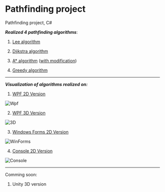 # Pathfinding project
 Pathfinding project, C#
 
 **_Realized 4 pathfinding algorithms_**:
 
 1. [Lee algorithm](https://github.com/IliaGodlevsky/PathFinding/blob/master/PathFind/Algorithm/PathFindingAlgorithms/LeeAlgorithm.cs)
 
 2. [Dijkstra algorithm](https://github.com/IliaGodlevsky/PathFinding/blob/master/PathFind/Algorithm/PathFindingAlgorithms/DijkstraAlgorithm.cs)
 
 3. [A* algorithm](https://github.com/IliaGodlevsky/PathFinding/blob/master/PathFind/Algorithm/PathFindingAlgorithms/AStarAlgorithm.cs) ([with modification](https://github.com/IliaGodlevsky/PathFinding/blob/master/PathFind/GraphLibrary/PathFindingAlgorithm/AStartModified.cs))
  
 4. [Greedy algorithm](https://github.com/IliaGodlevsky/PathFinding/blob/master/PathFind/Algorithm/PathFindingAlgorithms/AStartModified.cs)
 
 ***
 
 **_Visualization of algorithms realized on:_**
  
 1. [WPF 2D Version](https://github.com/IliaGodlevsky/PathFinding/tree/master/PathFind/WPFVersion)
 
 ![Wpf](https://github.com/IliaGodlevsky/PathFinding/blob/master/PathFind/img/Wpf.jpg)

 2. [WPF 3D Version](https://github.com/IliaGodlevsky/PathFinding/tree/master/PathFind/WPFVersion3D)
 
 ![3D](https://github.com/IliaGodlevsky/PathFinding/blob/master/PathFind/img/Wpf3D.jpg)
 
 3. [Windows Forms 2D Version](https://github.com/IliaGodlevsky/PathFinding/tree/master/PathFind/WindowsFormsVersion)
 
 ![WinForms](https://github.com/IliaGodlevsky/PathFinding/blob/master/PathFind/img/WinFormsVersion.jpg)
 
 4. [Console 2D Version](https://github.com/IliaGodlevsky/PathFinding/tree/master/PathFind/ConsoleVersion)
 
 ![Console](https://github.com/IliaGodlevsky/PathFinding/blob/master/PathFind/img/ConsoleVersion.jpg)

 
 ***
 
 Comming soon: 
  
 1. Unity 3D version
